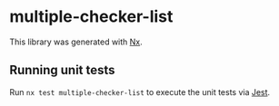 # multiple-checker-list

This library was generated with [Nx](https://nx.dev).

## Running unit tests

Run `nx test multiple-checker-list` to execute the unit tests via [Jest](https://jestjs.io).
